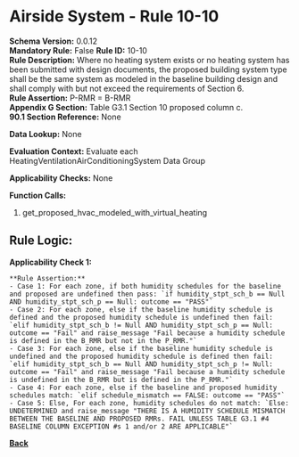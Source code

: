 # Airside System - Rule 10-10
**Schema Version:** 0.0.12  
**Mandatory Rule:** False 
**Rule ID:** 10-10  
**Rule Description:** Where no heating system exists or no heating system has been submitted with design documents, the proposed building system type shall be the same system as modeled in the baseline building design and shall comply with but not exceed the requirements of Section 6.  
**Rule Assertion:** P-RMR = B-RMR   
**Appendix G Section:** Table G3.1 Section 10 proposed column c.   
**90.1 Section Reference:** None  

**Data Lookup:** None  

**Evaluation Context:** Evaluate each HeatingVentilationAirConditioningSystem Data Group

**Applicability Checks:** None

**Function Calls:**  
1. get_proposed_hvac_modeled_with_virtual_heating

## Rule Logic:  
**Applicability Check 1:**  
   
    
    **Rule Assertion:**
    - Case 1: For each zone, if both humidity schedules for the baseline and proposed are undefined then pass: `if humidity_stpt_sch_b == Null AND humidity_stpt_sch_p == Null: outcome == "PASS"`
    - Case 2: For each zone, else if the baseline humidity schedule is defined and the proposed humidity schedule is undefined then fail: `elif humidity_stpt_sch_b != Null AND humidity_stpt_sch_p == Null: outcome == "Fail" and raise_message "Fail because a humidity schedule is defined in the B_RMR but not in the P_RMR."`
    - Case 3: For each zone, else if the baseline humidity schedule is undefined and the proposed humidity schedule is defined then fail: `elif humidity_stpt_sch_b == Null AND humidity_stpt_sch_p != Null: outcome == "Fail" and raise_message "Fail because a humidity schedule is undefined in the B_RMR but is defined in the P_RMR."`
    - Case 4: For each zone, else if the baseline and proposed humidity schedules match: `elif schedule_mismatch == FALSE: outcome == "PASS"`
    - Case 5: Else, For each zone, humidity schedules do not match: `Else: UNDETERMINED and raise_message "THERE IS A HUMIDITY SCHEDULE MISMATCH BETWEEN THE BASELINE AND PROPOSED RMRs. FAIL UNLESS TABLE G3.1 #4 BASELINE COLUMN EXCEPTION #s 1 and/or 2 ARE APPLICABLE"`  

**[Back](_toc.md)**